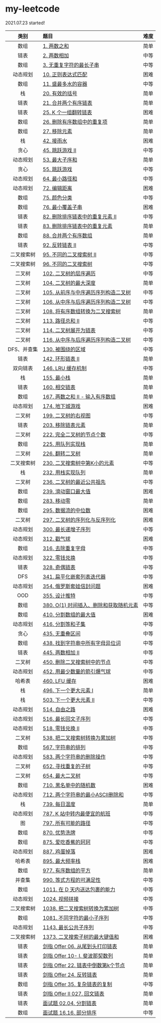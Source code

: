 # my-leetcode
2021.07.23 started!

|  类别  |  题目  |  难度  |   
|:----:|:----|:----:|
|数组| [1. 两数之和](https://github.com/asshead123/my-leetcode/blob/main/%E6%95%B0%E7%BB%84-1.%20%E4%B8%A4%E6%95%B0%E4%B9%8B%E5%92%8C.md) | 简单 |
|链表| [2. 两数相加](https://github.com/asshead123/my-leetcode/blob/main/%E9%93%BE%E8%A1%A8-2.%20%E4%B8%A4%E6%95%B0%E7%9B%B8%E5%8A%A0.md) | 中等 |
|数组| [3. 无重复字符的最长子串](https://github.com/asshead123/my-leetcode/blob/main/%E6%95%B0%E7%BB%84%EF%BC%88%E6%BB%91%E5%8A%A8%E7%AA%97%E5%8F%A3%EF%BC%89-3.%20%E6%97%A0%E9%87%8D%E5%A4%8D%E5%AD%97%E7%AC%A6%E7%9A%84%E6%9C%80%E9%95%BF%E5%AD%90%E4%B8%B2.md) | 中等 |
|动态规划| [10. 正则表达式匹配](https://github.com/asshead123/my-leetcode/blob/main/%E5%8A%A8%E6%80%81%E8%A7%84%E5%88%92-10.%20%E6%AD%A3%E5%88%99%E8%A1%A8%E8%BE%BE%E5%BC%8F%E5%8C%B9%E9%85%8D.md) | 困难 |
|数组| [11. 盛最多水的容器](https://github.com/asshead123/my-leetcode/blob/main/%E6%95%B0%E7%BB%84-11.%20%E7%9B%9B%E6%9C%80%E5%A4%9A%E6%B0%B4%E7%9A%84%E5%AE%B9%E5%99%A8.md) | 中等 |
|栈| [20. 有效的括号](https://github.com/asshead123/my-leetcode/blob/main/%E6%A0%88-20.%20%E6%9C%89%E6%95%88%E7%9A%84%E6%8B%AC%E5%8F%B7.md) | 简单 |
|链表| [21. 合并两个有序链表](https://github.com/asshead123/my-leetcode/blob/main/%E9%93%BE%E8%A1%A8-21.%20%E5%90%88%E5%B9%B6%E4%B8%A4%E4%B8%AA%E6%9C%89%E5%BA%8F%E9%93%BE%E8%A1%A8.md) | 简单 |
|链表| [25. K 个一组翻转链表](https://github.com/asshead123/my-leetcode/blob/main/%E9%93%BE%E8%A1%A8-25.%20K%20%E4%B8%AA%E4%B8%80%E7%BB%84%E7%BF%BB%E8%BD%AC%E9%93%BE%E8%A1%A8.md) | 困难 |
|数组| [26. 删除有序数组中的重复项](https://github.com/asshead123/my-leetcode/blob/main/%E6%95%B0%E7%BB%84-26.%20%E5%88%A0%E9%99%A4%E6%9C%89%E5%BA%8F%E6%95%B0%E7%BB%84%E4%B8%AD%E7%9A%84%E9%87%8D%E5%A4%8D%E9%A1%B9.md) | 简单 |
|数组| [27. 移除元素](https://github.com/asshead123/my-leetcode/blob/main/%E6%95%B0%E7%BB%84-27.%20%E7%A7%BB%E9%99%A4%E5%85%83%E7%B4%A0%5B%E7%AE%80%E5%8D%95%5D.md) | 简单 |
|栈| [42. 接雨水](https://github.com/asshead123/my-leetcode/blob/main/%E6%A0%88-42.%20%E6%8E%A5%E9%9B%A8%E6%B0%B4%5B%E5%9B%B0%E9%9A%BE%5D.md) | 困难 |
|贪心| [45. 跳跃游戏 II](https://github.com/asshead123/my-leetcode/blob/main/%E8%B4%AA%E5%BF%83-45.%20%E8%B7%B3%E8%B7%83%E6%B8%B8%E6%88%8F%20II.md) | 中等 |
|动态规划| [53. 最大子序和](https://github.com/asshead123/my-leetcode/blob/main/%E5%8A%A8%E6%80%81%E8%A7%84%E5%88%92-53.%20%E6%9C%80%E5%A4%A7%E5%AD%90%E5%BA%8F%E5%92%8C.md) | 简单 |
|贪心| [55. 跳跃游戏](https://github.com/asshead123/my-leetcode/blob/main/%E8%B4%AA%E5%BF%83-55.%20%E8%B7%B3%E8%B7%83%E6%B8%B8%E6%88%8F.md) | 中等 |
|动态规划| [64. 最小路径和](https://github.com/asshead123/my-leetcode/blob/main/%E5%8A%A8%E6%80%81%E8%A7%84%E5%88%92-64.%20%E6%9C%80%E5%B0%8F%E8%B7%AF%E5%BE%84%E5%92%8C.md) | 中等 |
|动态规划| [72. 编辑距离](https://github.com/asshead123/my-leetcode/blob/main/%E5%8A%A8%E6%80%81%E8%A7%84%E5%88%92-72.%20%E7%BC%96%E8%BE%91%E8%B7%9D%E7%A6%BB.md) | 困难 |
|数组| [75. 颜色分类](https://github.com/asshead123/my-leetcode/blob/main/%E6%95%B0%E7%BB%84-75.%20%E9%A2%9C%E8%89%B2%E5%88%86%E7%B1%BB.md) | 中等 |
|数组| [76. 最小覆盖子串](https://github.com/asshead123/my-leetcode/blob/main/%E6%95%B0%E7%BB%84%EF%BC%88%E6%BB%91%E5%8A%A8%E7%AA%97%E5%8F%A3%EF%BC%89-76.%20%E6%9C%80%E5%B0%8F%E8%A6%86%E7%9B%96%E5%AD%90%E4%B8%B2.md) | 困难 |
|链表| [82. 删除排序链表中的重复元素 II](https://github.com/asshead123/my-leetcode/blob/main/%E9%93%BE%E8%A1%A8-82.%20%E5%88%A0%E9%99%A4%E6%8E%92%E5%BA%8F%E9%93%BE%E8%A1%A8%E4%B8%AD%E7%9A%84%E9%87%8D%E5%A4%8D%E5%85%83%E7%B4%A0%20II.md) | 中等 |
|链表| [83. 删除排序链表中的重复元素](https://github.com/asshead123/my-leetcode/blob/main/%E9%93%BE%E8%A1%A8-83.%20%E5%88%A0%E9%99%A4%E6%8E%92%E5%BA%8F%E9%93%BE%E8%A1%A8%E4%B8%AD%E7%9A%84%E9%87%8D%E5%A4%8D%E5%85%83%E7%B4%A0.md) | 简单 |
|数组| [88. 合并两个有序数组](https://github.com/asshead123/my-leetcode/blob/main/%E6%95%B0%E7%BB%84-88.%20%E5%90%88%E5%B9%B6%E4%B8%A4%E4%B8%AA%E6%9C%89%E5%BA%8F%E6%95%B0%E7%BB%84.md) | 简单 |
|链表| [92. 反转链表 II](https://github.com/asshead123/my-leetcode/blob/main/%E9%93%BE%E8%A1%A8-92.%20%E5%8F%8D%E8%BD%AC%E9%93%BE%E8%A1%A8%20II.md) | 中等 |
|二叉搜索树| [95. 不同的二叉搜索树 II](https://github.com/asshead123/my-leetcode/blob/main/%E4%BA%8C%E5%8F%89%E6%90%9C%E7%B4%A2%E6%A0%91-95.%20%E4%B8%8D%E5%90%8C%E7%9A%84%E4%BA%8C%E5%8F%89%E6%90%9C%E7%B4%A2%E6%A0%91%20II.md) | 中等 |
|二叉搜索树| [96. 不同的二叉搜索树](https://github.com/asshead123/my-leetcode/blob/main/%E4%BA%8C%E5%8F%89%E6%90%9C%E7%B4%A2%E6%A0%91-96.%20%E4%B8%8D%E5%90%8C%E7%9A%84%E4%BA%8C%E5%8F%89%E6%90%9C%E7%B4%A2%E6%A0%91.md) | 中等 |
|二叉树| [102. 二叉树的层序遍历](https://github.com/asshead123/my-leetcode/blob/main/%E4%BA%8C%E5%8F%89%E6%A0%91-102.%20%E4%BA%8C%E5%8F%89%E6%A0%91%E7%9A%84%E5%B1%82%E5%BA%8F%E9%81%8D%E5%8E%86.md) | 中等 |
|二叉树| [104. 二叉树的最大深度](https://github.com/asshead123/my-leetcode/blob/main/%E4%BA%8C%E5%8F%89%E6%A0%91-104.%20%E4%BA%8C%E5%8F%89%E6%A0%91%E7%9A%84%E6%9C%80%E5%A4%A7%E6%B7%B1%E5%BA%A6.md) | 简单 |
|二叉树| [105. 从前序与中序遍历序列构造二叉树](https://github.com/asshead123/my-leetcode/blob/main/%E4%BA%8C%E5%8F%89%E6%A0%91-105.%20%E4%BB%8E%E5%89%8D%E5%BA%8F%E4%B8%8E%E4%B8%AD%E5%BA%8F%E9%81%8D%E5%8E%86%E5%BA%8F%E5%88%97%E6%9E%84%E9%80%A0%E4%BA%8C%E5%8F%89%E6%A0%91.md) | 中等 |
|二叉树| [106. 从中序与后序遍历序列构造二叉树](https://github.com/asshead123/my-leetcode/blob/main/%E4%BA%8C%E5%8F%89%E6%A0%91-106.%20%E4%BB%8E%E4%B8%AD%E5%BA%8F%E4%B8%8E%E5%90%8E%E5%BA%8F%E9%81%8D%E5%8E%86%E5%BA%8F%E5%88%97%E6%9E%84%E9%80%A0%E4%BA%8C%E5%8F%89%E6%A0%91.md) | 中等 |
|二叉树| [108. 将有序数组转换为二叉搜索树](https://github.com/asshead123/my-leetcode/blob/main/%E4%BA%8C%E5%8F%89%E6%A0%91-108.%20%E5%B0%86%E6%9C%89%E5%BA%8F%E6%95%B0%E7%BB%84%E8%BD%AC%E6%8D%A2%E4%B8%BA%E4%BA%8C%E5%8F%89%E6%90%9C%E7%B4%A2%E6%A0%91.md) | 简单 |
|二叉树| [113. 路径总和 II](https://github.com/asshead123/my-leetcode/blob/main/%E4%BA%8C%E5%8F%89%E6%A0%91-113.%20%E8%B7%AF%E5%BE%84%E6%80%BB%E5%92%8C%20II.md) | 中等 |
|二叉树| [114. 二叉树展开为链表](https://github.com/asshead123/my-leetcode/blob/main/%E4%BA%8C%E5%8F%89%E6%A0%91-114.%20%E4%BA%8C%E5%8F%89%E6%A0%91%E5%B1%95%E5%BC%80%E4%B8%BA%E9%93%BE%E8%A1%A8.md) | 中等 |
|二叉树| [116. 从中序与后序遍历序列构造二叉树](https://github.com/asshead123/my-leetcode/blob/main/%E4%BA%8C%E5%8F%89%E6%A0%91-116.%20%E5%A1%AB%E5%85%85%E6%AF%8F%E4%B8%AA%E8%8A%82%E7%82%B9%E7%9A%84%E4%B8%8B%E4%B8%80%E4%B8%AA%E5%8F%B3%E4%BE%A7%E8%8A%82%E7%82%B9%E6%8C%87%E9%92%88.md) | 中等 |
|DFS、并查集| [130. 被围绕的区域](https://github.com/asshead123/my-leetcode/blob/main/dfs-130.%20%E8%A2%AB%E5%9B%B4%E7%BB%95%E7%9A%84%E5%8C%BA%E5%9F%9F.md) | 中等 |
|链表| [142. 环形链表 II](https://github.com/asshead123/my-leetcode/blob/main/%E9%93%BE%E8%A1%A8-142.%20%E7%8E%AF%E5%BD%A2%E9%93%BE%E8%A1%A8%20II.md) | 简单 |
|双向链表| [146. LRU 缓存机制](https://github.com/asshead123/my-leetcode/blob/main/%E5%8F%8C%E5%90%91%E9%93%BE%E8%A1%A8-146.%20LRU%20%E7%BC%93%E5%AD%98%E6%9C%BA%E5%88%B6.md) | 中等 |
|栈| [155. 最小栈](https://github.com/asshead123/my-leetcode/blob/main/%E6%A0%88-155.%20%E6%9C%80%E5%B0%8F%E6%A0%88.md) | 简单 |
|链表| [160. 相交链表](https://github.com/asshead123/my-leetcode/blob/main/%E9%93%BE%E8%A1%A8-160.%20%E7%9B%B8%E4%BA%A4%E9%93%BE%E8%A1%A8.md) | 简单 |
|数组| [167. 两数之和 II - 输入有序数组](https://github.com/asshead123/my-leetcode/blob/main/%E6%95%B0%E7%BB%84-167.%20%E4%B8%A4%E6%95%B0%E4%B9%8B%E5%92%8C%20II%20-%20%E8%BE%93%E5%85%A5%E6%9C%89%E5%BA%8F%E6%95%B0%E7%BB%84.md) | 简单 |
|动态规划| [174. 地下城游戏](https://github.com/asshead123/my-leetcode/blob/main/%E5%8A%A8%E6%80%81%E8%A7%84%E5%88%92-174.%20%E5%9C%B0%E4%B8%8B%E5%9F%8E%E6%B8%B8%E6%88%8F.md) | 困难 |
|二叉树| [199. 二叉树的右视图](https://github.com/asshead123/my-leetcode/blob/main/%E4%BA%8C%E5%8F%89%E6%A0%91-199.%20%E4%BA%8C%E5%8F%89%E6%A0%91%E7%9A%84%E5%8F%B3%E8%A7%86%E5%9B%BE.md) | 中等 |
|链表| [203. 移除链表元素](https://github.com/asshead123/my-leetcode/blob/main/%E9%93%BE%E8%A1%A8-203.%20%E7%A7%BB%E9%99%A4%E9%93%BE%E8%A1%A8%E5%85%83%E7%B4%A0.md) | 简单 |
|二叉树| [222. 完全二叉树的节点个数](https://github.com/asshead123/my-leetcode/blob/main/%E4%BA%8C%E5%8F%89%E6%A0%91-222.%20%E5%AE%8C%E5%85%A8%E4%BA%8C%E5%8F%89%E6%A0%91%E7%9A%84%E8%8A%82%E7%82%B9%E4%B8%AA%E6%95%B0.md) | 中等 |
|数组| [225. 用队列实现栈](https://github.com/asshead123/my-leetcode/blob/main/%E9%98%9F%E5%88%97-225.%20%E7%94%A8%E9%98%9F%E5%88%97%E5%AE%9E%E7%8E%B0%E6%A0%88.md) | 简单 |
|二叉树| [226. 翻转二叉树](https://github.com/asshead123/my-leetcode/blob/main/%E4%BA%8C%E5%8F%89%E6%A0%91-226.%20%E7%BF%BB%E8%BD%AC%E4%BA%8C%E5%8F%89%E6%A0%91.md) | 简单 |
|二叉搜索树| [230. 二叉搜索树中第K小的元素](https://github.com/asshead123/my-leetcode/blob/main/%E4%BA%8C%E5%8F%89%E6%90%9C%E7%B4%A2%E6%A0%91-230.%20%E4%BA%8C%E5%8F%89%E6%90%9C%E7%B4%A2%E6%A0%91%E4%B8%AD%E7%AC%ACK%E5%B0%8F%E7%9A%84%E5%85%83%E7%B4%A0.md) | 中等 |
|栈| [232. 用栈实现队列](https://github.com/asshead123/my-leetcode/blob/main/%E6%A0%88-232.%20%E7%94%A8%E6%A0%88%E5%AE%9E%E7%8E%B0%E9%98%9F%E5%88%97.md) | 简单 |
|二叉树| [236. 二叉树的最近公共祖先](https://github.com/asshead123/my-leetcode/blob/main/%E4%BA%8C%E5%8F%89%E6%A0%91-236.%20%E4%BA%8C%E5%8F%89%E6%A0%91%E7%9A%84%E6%9C%80%E8%BF%91%E5%85%AC%E5%85%B1%E7%A5%96%E5%85%88.md) | 中等 |
|数组| [239. 滑动窗口最大值](https://github.com/asshead123/my-leetcode/blob/main/%E6%95%B0%E7%BB%84%EF%BC%88%E6%BB%91%E5%8A%A8%E7%AA%97%E5%8F%A3%EF%BC%89-239.%20%E6%BB%91%E5%8A%A8%E7%AA%97%E5%8F%A3%E6%9C%80%E5%A4%A7%E5%80%BC%5B%E5%9B%B0%E9%9A%BE%5D.md) | 困难 |
|数组| [283. 移动零](https://github.com/asshead123/my-leetcode/blob/main/%E6%95%B0%E7%BB%84-283.%20%E7%A7%BB%E5%8A%A8%E9%9B%B6%5B%E7%AE%80%E5%8D%95%5D.md) | 简单 |
|数组| [295. 数据流的中位数](https://github.com/asshead123/my-leetcode/blob/main/%E5%A0%86-295.%20%E6%95%B0%E6%8D%AE%E6%B5%81%E7%9A%84%E4%B8%AD%E4%BD%8D%E6%95%B0.md) | 困难 |
|二叉树| [297. 二叉树的序列化与反序列化](https://github.com/asshead123/my-leetcode/blob/main/%E4%BA%8C%E5%8F%89%E6%A0%91-297.%20%E4%BA%8C%E5%8F%89%E6%A0%91%E7%9A%84%E5%BA%8F%E5%88%97%E5%8C%96%E4%B8%8E%E5%8F%8D%E5%BA%8F%E5%88%97%E5%8C%96.md) | 困难 |
|动态规划| [300. 最长递增子序列](https://github.com/asshead123/my-leetcode/blob/main/%E5%8A%A8%E6%80%81%E8%A7%84%E5%88%92-300.%20%E6%9C%80%E9%95%BF%E9%80%92%E5%A2%9E%E5%AD%90%E5%BA%8F%E5%88%97.md) | 中等 |
|动态规划| [312. 戳气球](https://github.com/asshead123/my-leetcode/blob/main/%E5%8A%A8%E6%80%81%E8%A7%84%E5%88%92-312.%20%E6%88%B3%E6%B0%94%E7%90%83.md) | 困难 |
|数组| [316. 去除重复字母](https://github.com/asshead123/my-leetcode/blob/main/%E6%95%B0%E7%BB%84-316.%20%E5%8E%BB%E9%99%A4%E9%87%8D%E5%A4%8D%E5%AD%97%E6%AF%8D.md) | 中等 |
|动态规划| [322. 零钱兑换](https://github.com/asshead123/my-leetcode/blob/main/%E5%8A%A8%E6%80%81%E8%A7%84%E5%88%92-322.%20%E9%9B%B6%E9%92%B1%E5%85%91%E6%8D%A2.md) | 中等 |
|链表| [328. 奇偶链表](https://github.com/asshead123/my-leetcode/blob/main/%E9%93%BE%E8%A1%A8-328.%20%E5%A5%87%E5%81%B6%E9%93%BE%E8%A1%A8.md) | 中等 |
|DFS| [341. 扁平化嵌套列表迭代器](https://github.com/asshead123/my-leetcode/blob/main/DFS-341.%20%E6%89%81%E5%B9%B3%E5%8C%96%E5%B5%8C%E5%A5%97%E5%88%97%E8%A1%A8%E8%BF%AD%E4%BB%A3%E5%99%A8.md) | 中等 |
|动态规划| [354. 俄罗斯套娃信封问题](https://github.com/asshead123/my-leetcode/blob/main/%E5%8A%A8%E6%80%81%E8%A7%84%E5%88%92-354.%20%E4%BF%84%E7%BD%97%E6%96%AF%E5%A5%97%E5%A8%83%E4%BF%A1%E5%B0%81%E9%97%AE%E9%A2%98.md) | 困难 |
|OOD| [355. 设计推特](https://github.com/asshead123/my-leetcode/blob/main/OOD-355.%20%E8%AE%BE%E8%AE%A1%E6%8E%A8%E7%89%B9.md) | 中等 |
|数组| [380. O(1) 时间插入、删除和获取随机元素](https://github.com/asshead123/my-leetcode/blob/main/%E6%95%B0%E7%BB%84-380.%20O(1)%20%E6%97%B6%E9%97%B4%E6%8F%92%E5%85%A5%E3%80%81%E5%88%A0%E9%99%A4%E5%92%8C%E8%8E%B7%E5%8F%96%E9%9A%8F%E6%9C%BA%E5%85%83%E7%B4%A0.md) | 中等 |
|数组| [410. 分割数组的最大值](https://github.com/asshead123/my-leetcode/blob/main/%E6%95%B0%E7%BB%84-410.%20%E5%88%86%E5%89%B2%E6%95%B0%E7%BB%84%E7%9A%84%E6%9C%80%E5%A4%A7%E5%80%BC.md) | 困难 |
|动态规划| [416. 分割等和子集](https://github.com/asshead123/my-leetcode/blob/main/%E5%8A%A8%E6%80%81%E8%A7%84%E5%88%92-416.%20%E5%88%86%E5%89%B2%E7%AD%89%E5%92%8C%E5%AD%90%E9%9B%86.md) | 中等 |
|贪心| [435. 无重叠区间](https://github.com/asshead123/my-leetcode/blob/main/%E8%B4%AA%E5%BF%83-435.%20%E6%97%A0%E9%87%8D%E5%8F%A0%E5%8C%BA%E9%97%B4.md) | 中等 |
|数组| [438. 找到字符串中所有字母异位词](https://github.com/asshead123/my-leetcode/blob/main/%E6%95%B0%E7%BB%84%EF%BC%88%E6%BB%91%E5%8A%A8%E7%AA%97%E5%8F%A3%EF%BC%89-438.%20%E6%89%BE%E5%88%B0%E5%AD%97%E7%AC%A6%E4%B8%B2%E4%B8%AD%E6%89%80%E6%9C%89%E5%AD%97%E6%AF%8D%E5%BC%82%E4%BD%8D%E8%AF%8D.md) | 中等 |
|链表| [445. 两数相加 II](https://github.com/asshead123/my-leetcode/blob/main/%E9%93%BE%E8%A1%A8-445.%20%E4%B8%A4%E6%95%B0%E7%9B%B8%E5%8A%A0%20II.md) | 中等 |
|二叉树| [450. 删除二叉搜索树中的节点](https://github.com/asshead123/my-leetcode/blob/main/%E4%BA%8C%E5%8F%89%E6%A0%91-450.%20%E5%88%A0%E9%99%A4%E4%BA%8C%E5%8F%89%E6%90%9C%E7%B4%A2%E6%A0%91%E4%B8%AD%E7%9A%84%E8%8A%82%E7%82%B9.md) | 中等 |
|动态规划| [452. 用最少数量的箭引爆气球](https://github.com/asshead123/my-leetcode/blob/main/%E8%B4%AA%E5%BF%83-452.%20%E7%94%A8%E6%9C%80%E5%B0%91%E6%95%B0%E9%87%8F%E7%9A%84%E7%AE%AD%E5%BC%95%E7%88%86%E6%B0%94%E7%90%83.md) | 中等 |
|哈希表| [460. LFU 缓存](https://github.com/asshead123/my-leetcode/blob/main/%E5%93%88%E5%B8%8C%E8%A1%A8-460.%20LFU%20%E7%BC%93%E5%AD%98.md) | 困难 |
|栈| [496. 下一个更大元素 I](https://github.com/asshead123/my-leetcode/blob/main/%E6%A0%88-496.%20%E4%B8%8B%E4%B8%80%E4%B8%AA%E6%9B%B4%E5%A4%A7%E5%85%83%E7%B4%A0%20I%5B%E7%AE%80%E5%8D%95%5D.md) | 简单 |
|栈| [503. 下一个更大元素 II](https://github.com/asshead123/my-leetcode/blob/main/%E6%A0%88-503.%20%E4%B8%8B%E4%B8%80%E4%B8%AA%E6%9B%B4%E5%A4%A7%E5%85%83%E7%B4%A0%20II%5B%E4%B8%AD%E7%AD%89%5D.md) | 中等 |
|动态规划| [514. 自由之路](https://github.com/asshead123/my-leetcode/blob/main/%E5%8A%A8%E6%80%81%E8%A7%84%E5%88%92-514.%20%E8%87%AA%E7%94%B1%E4%B9%8B%E8%B7%AF.md) | 困难 |
|动态规划| [516. 最长回文子序列](https://github.com/asshead123/my-leetcode/blob/main/%E5%8A%A8%E6%80%81%E8%A7%84%E5%88%92-516.%20%E6%9C%80%E9%95%BF%E5%9B%9E%E6%96%87%E5%AD%90%E5%BA%8F%E5%88%97.md) | 中等 |
|动态规划| [518. 零钱兑换 II](https://github.com/asshead123/my-leetcode/blob/main/%E5%8A%A8%E6%80%81%E8%A7%84%E5%88%92-518.%20%E9%9B%B6%E9%92%B1%E5%85%91%E6%8D%A2%20II.md) | 中等 |
|二叉树| [538. 把二叉搜索树转换为累加树](https://github.com/asshead123/my-leetcode/blob/main/%E4%BA%8C%E5%8F%89%E6%90%9C%E7%B4%A2%E6%A0%91-538.%20%E6%8A%8A%E4%BA%8C%E5%8F%89%E6%90%9C%E7%B4%A2%E6%A0%91%E8%BD%AC%E6%8D%A2%E4%B8%BA%E7%B4%AF%E5%8A%A0%E6%A0%91.md) | 中等 |
|数组| [567. 字符串的排列](https://github.com/asshead123/my-leetcode/blob/main/%E6%95%B0%E7%BB%84%EF%BC%88%E6%BB%91%E5%8A%A8%E7%AA%97%E5%8F%A3%EF%BC%89-567.%20%E5%AD%97%E7%AC%A6%E4%B8%B2%E7%9A%84%E6%8E%92%E5%88%97.md) | 中等 |
|动态规划| [583. 两个字符串的删除操作](https://github.com/asshead123/my-leetcode/blob/main/%E5%8A%A8%E6%80%81%E8%A7%84%E5%88%92-583.%20%E4%B8%A4%E4%B8%AA%E5%AD%97%E7%AC%A6%E4%B8%B2%E7%9A%84%E5%88%A0%E9%99%A4%E6%93%8D%E4%BD%9C.md) | 中等 |
|二叉树| [652. 寻找重复的子树](https://github.com/asshead123/my-leetcode/blob/main/%E4%BA%8C%E5%8F%89%E6%A0%91-652.%20%E5%AF%BB%E6%89%BE%E9%87%8D%E5%A4%8D%E7%9A%84%E5%AD%90%E6%A0%91.md) | 中等 |
|二叉树| [654. 最大二叉树](https://github.com/asshead123/my-leetcode/blob/main/%E4%BA%8C%E5%8F%89%E6%A0%91-654.%20%E6%9C%80%E5%A4%A7%E4%BA%8C%E5%8F%89%E6%A0%91.md) | 中等 |
|数组| [710. 黑名单中的随机数](https://github.com/asshead123/my-leetcode/blob/main/%E6%95%B0%E7%BB%84-710.%20%E9%BB%91%E5%90%8D%E5%8D%95%E4%B8%AD%E7%9A%84%E9%9A%8F%E6%9C%BA%E6%95%B0.md) | 困难 |
|动态规划| [712. 两个字符串的最小ASCII删除和](https://github.com/asshead123/my-leetcode/blob/main/%E5%8A%A8%E6%80%81%E8%A7%84%E5%88%92-712.%20%E4%B8%A4%E4%B8%AA%E5%AD%97%E7%AC%A6%E4%B8%B2%E7%9A%84%E6%9C%80%E5%B0%8FASCII%E5%88%A0%E9%99%A4%E5%92%8C.md) | 中等 |
|栈| [739. 每日温度](https://github.com/asshead123/my-leetcode/blob/main/%E6%A0%88-739.%20%E6%AF%8F%E6%97%A5%E6%B8%A9%E5%BA%A6.md) | 简单 |
|动态规划| [787. K 站中转内最便宜的航班](https://github.com/asshead123/my-leetcode/blob/main/%E5%8A%A8%E6%80%81%E8%A7%84%E5%88%92-787.%20K%20%E7%AB%99%E4%B8%AD%E8%BD%AC%E5%86%85%E6%9C%80%E4%BE%BF%E5%AE%9C%E7%9A%84%E8%88%AA%E7%8F%AD.md) | 中等 |
|图| [797. 所有可能的路径](https://github.com/asshead123/my-leetcode/blob/main/%E5%9B%BE-797.%20%E6%89%80%E6%9C%89%E5%8F%AF%E8%83%BD%E7%9A%84%E8%B7%AF%E5%BE%84.md) | 中等 |
|数组| [870. 优势洗牌](https://github.com/asshead123/my-leetcode/blob/main/%E6%95%B0%E7%BB%84-870.%20%E4%BC%98%E5%8A%BF%E6%B4%97%E7%89%8C.md) | 中等 |
|数组| [875. 爱吃香蕉的珂珂](https://github.com/asshead123/my-leetcode/blob/main/%E6%95%B0%E7%BB%84-875.%20%E7%88%B1%E5%90%83%E9%A6%99%E8%95%89%E7%9A%84%E7%8F%82%E7%8F%82.md) | 中等 |
|动态规划| [887. 鸡蛋掉落](https://github.com/asshead123/my-leetcode/blob/main/%E5%8A%A8%E6%80%81%E8%A7%84%E5%88%92-887.%20%E9%B8%A1%E8%9B%8B%E6%8E%89%E8%90%BD.md) | 困难 |
|哈希表| [895. 最大频率栈](https://github.com/asshead123/my-leetcode/blob/main/%E5%93%88%E5%B8%8C%E8%A1%A8-895.%20%E6%9C%80%E5%A4%A7%E9%A2%91%E7%8E%87%E6%A0%88.md) | 困难 |
|数组| [977. 有序数组的平方](https://github.com/asshead123/my-leetcode/blob/main/%E6%95%B0%E7%BB%84-977.%20%E6%9C%89%E5%BA%8F%E6%95%B0%E7%BB%84%E7%9A%84%E5%B9%B3%E6%96%B9.md) | 简单 |
|并查集| [990. 等式方程的可满足性](https://github.com/asshead123/my-leetcode/blob/main/%E5%B9%B6%E6%9F%A5%E9%9B%86-990.%20%E7%AD%89%E5%BC%8F%E6%96%B9%E7%A8%8B%E7%9A%84%E5%8F%AF%E6%BB%A1%E8%B6%B3%E6%80%A7.md) | 中等 |
|数组| [1011. 在 D 天内送达包裹的能力](https://github.com/asshead123/my-leetcode/blob/main/%E6%95%B0%E7%BB%84-1011.%20%E5%9C%A8%20D%20%E5%A4%A9%E5%86%85%E9%80%81%E8%BE%BE%E5%8C%85%E8%A3%B9%E7%9A%84%E8%83%BD%E5%8A%9B.md) | 中等 |
|动态规划| [1024. 视频拼接](https://github.com/asshead123/my-leetcode/blob/main/%E5%8A%A8%E6%80%81%E8%A7%84%E5%88%92-1024.%20%E8%A7%86%E9%A2%91%E6%8B%BC%E6%8E%A5.md) | 中等 |
|二叉搜索树| [1038. 把二叉搜索树转换为累加树](https://github.com/asshead123/my-leetcode/blob/main/%E4%BA%8C%E5%8F%89%E6%A0%91-1038.%20%E6%8A%8A%E4%BA%8C%E5%8F%89%E6%90%9C%E7%B4%A2%E6%A0%91%E8%BD%AC%E6%8D%A2%E4%B8%BA%E7%B4%AF%E5%8A%A0%E6%A0%91.md) | 中等 |
|数组| [1081. 不同字符的最小子序列](https://github.com/asshead123/my-leetcode/blob/main/%E6%95%B0%E7%BB%84-1081.%20%E4%B8%8D%E5%90%8C%E5%AD%97%E7%AC%A6%E7%9A%84%E6%9C%80%E5%B0%8F%E5%AD%90%E5%BA%8F%E5%88%97.md) | 中等 |
|动态规划| [1143. 最长公共子序列](https://github.com/asshead123/my-leetcode/blob/main/%E5%8A%A8%E6%80%81%E8%A7%84%E5%88%92-1143.%20%E6%9C%80%E9%95%BF%E5%85%AC%E5%85%B1%E5%AD%90%E5%BA%8F%E5%88%97.md) | 中等 |
|二叉搜索树| [1373. 二叉搜索子树的最大键值和](https://github.com/asshead123/my-leetcode/blob/main/%E4%BA%8C%E5%8F%89%E6%90%9C%E7%B4%A2%E6%A0%91-1373.%20%E4%BA%8C%E5%8F%89%E6%90%9C%E7%B4%A2%E5%AD%90%E6%A0%91%E7%9A%84%E6%9C%80%E5%A4%A7%E9%94%AE%E5%80%BC%E5%92%8C.md) | 困难 |
|链表| [剑指 Offer 06. 从尾到头打印链表](https://github.com/asshead123/my-leetcode/blob/main/%E9%93%BE%E8%A1%A8-%E5%89%91%E6%8C%87%20Offer%2006.%20%E4%BB%8E%E5%B0%BE%E5%88%B0%E5%A4%B4%E6%89%93%E5%8D%B0%E9%93%BE%E8%A1%A8.md) | 简单 |
|链表| [剑指 Offer 10- I. 斐波那契数列](https://github.com/asshead123/my-leetcode/blob/main/%E5%8A%A8%E6%80%81%E8%A7%84%E5%88%92-%E5%89%91%E6%8C%87%20Offer%2010-%20I.%20%E6%96%90%E6%B3%A2%E9%82%A3%E5%A5%91%E6%95%B0%E5%88%97.md) | 简单 |
|链表| [剑指 Offer 22. 链表中倒数第k个节点](https://github.com/asshead123/my-leetcode/blob/main/%E9%93%BE%E8%A1%A8-%E5%89%91%E6%8C%87%20Offer%2022.%20%E9%93%BE%E8%A1%A8%E4%B8%AD%E5%80%92%E6%95%B0%E7%AC%ACk%E4%B8%AA%E8%8A%82%E7%82%B9.md) | 简单 |
|链表| [剑指 Offer 24. 反转链表](https://github.com/asshead123/my-leetcode/blob/main/%E9%93%BE%E8%A1%A8-%E5%89%91%E6%8C%87%20Offer%2024.%20%E5%8F%8D%E8%BD%AC%E9%93%BE%E8%A1%A8.md) | 简单 |
|数组| [剑指 Offer 35. 复杂链表的复制](https://github.com/asshead123/my-leetcode/blob/main/%E9%93%BE%E8%A1%A8-%E5%89%91%E6%8C%87%20Offer%2035.%20%E5%A4%8D%E6%9D%82%E9%93%BE%E8%A1%A8%E7%9A%84%E5%A4%8D%E5%88%B6.md) | 中等 |
|链表| [剑指 Offer II 027. 回文链表](https://github.com/asshead123/my-leetcode/blob/main/%E9%93%BE%E8%A1%A8-%E5%89%91%E6%8C%87%20Offer%20II%20027.%20%E5%9B%9E%E6%96%87%E9%93%BE%E8%A1%A8.md) | 简单 |
|链表| [面试题 02.04. 分割链表](https://github.com/asshead123/my-leetcode/blob/main/%E9%93%BE%E8%A1%A8-%E5%89%91%E6%8C%87%20Offer%2024.%20%E5%8F%8D%E8%BD%AC%E9%93%BE%E8%A1%A8.md) | 简单 |
|数组| [面试题 16.16. 部分排序](https://github.com/asshead123/my-leetcode/blob/main/%E9%93%BE%E8%A1%A8-%E9%9D%A2%E8%AF%95%E9%A2%98%2002.04.%20%E5%88%86%E5%89%B2%E9%93%BE%E8%A1%A8.md) | 中等 |
